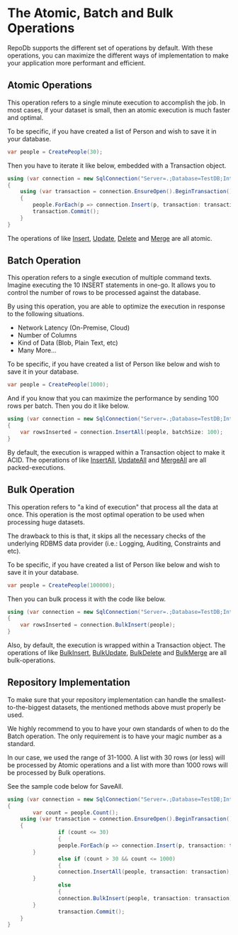 # The Atomic, Batch and Bulk Operations

RepoDb supports the different set of operations by default. With these operations, you can maximize the different ways of implementation to make your application more performant and efficient.

## Atomic Operations

This operation refers to a single minute execution to accomplish the job. In most cases, if your dataset is small, then an atomic execution is much faster and optimal.

To be specific, if you have created a list of Person and wish to save it in your database.

```csharp
var people = CreatePeople(30);
```

Then you have to iterate it like below, embedded with a Transaction object.

```csharp
using (var connection = new SqlConnection("Server=.;Database=TestDB;Integrated Security=SSPI;"))
{
	using (var transaction = connection.EnsureOpen().BeginTransaction())
	{
		people.ForEach(p => connection.Insert(p, transaction: transaction));
		transaction.Commit();
	}
}
```

The operations of like [Insert](https://repodb.net/operation/insert), [Update](https://repodb.net/operation/update), [Delete](https://repodb.net/operation/delete) and [Merge](https://repodb.net/operation/merge) are all atomic.

## Batch Operation

This operation refers to a single execution of multiple command texts. Imagine executing the 10 INSERT statements in one-go. It allows you to control the number of rows to be processed against the database.

By using this operation, you are able to optimize the execution in response to the following situations.

- Network Latency (On-Premise, Cloud)
- Number of Columns
- Kind of Data (Blob, Plain Text, etc)
- Many More...

To be specific, if you have created a list of Person like below and wish to save it in your database.

```csharp
var people = CreatePeople(1000);
```

And if you know that you can maximize the performance by sending 100 rows per batch. Then you do it like below.

```csharp
using (var connection = new SqlConnection("Server=.;Database=TestDB;Integrated Security=SSPI;"))
{
	var rowsInserted = connection.InsertAll(people, batchSize: 100);
}
```

By default, the execution is wrapped within a Transaction object to make it ACID. The operations of like [InsertAll](https://repodb.net/operation/insertall), [UpdateAll](https://repodb.net/operation/updateall) and [MergeAll](https://repodb.net/operation/mergeall) are all packed-executions.

## Bulk Operation

This operation refers to "a kind of execution" that process all the data at once. This operation is the most optimal operation to be used when processing huge datasets.

The drawback to this is that, it skips all the necessary checks of the underlying RDBMS data provider (i.e.: Logging, Auditing, Constraints and etc).

To be specific, if you have created a list of Person like below and wish to save it in your database.

```csharp
var people = CreatePeople(100000);
```

Then you can bulk process it with the code like below.

```csharp
using (var connection = new SqlConnection("Server=.;Database=TestDB;Integrated Security=SSPI;"))
{
	var rowsInserted = connection.BulkInsert(people);
}
```

Also, by default, the execution is wrapped within a Transaction object. The operations of like [BulkInsert](https://repodb.net/operation/bulkinsert), [BulkUpdate](https://repodb.net/operation/bulkupdate), [BulkDelete](https://repodb.net/operation/bulkdelete) and [BulkMerge](https://repodb.net/operation/bulkmerge) are all bulk-operations.

## Repository Implementation

To make sure that your repository implementation can handle the smallest-to-the-biggest datasets, the mentioned methods above must properly be used.

We highly recommend to you to have your own standards of when to do the Batch operation. The only requirement is to have your magic number as a standard.

In our case, we used the range of 31-1000.  A list with 30 rows (or less) will be processed by Atomic operations and a list with more than 1000 rows will be processed by Bulk operations.

See the sample code below for SaveAll.

```csharp
using (var connection = new SqlConnection("Server=.;Database=TestDB;Integrated Security=SSPI;"))
{
        var count = people.Count();
	using (var transaction = connection.EnsureOpen().BeginTransaction())
	{
                if (count <= 30)
                {
		        people.ForEach(p => connection.Insert(p, transaction: transaction));
		}
                else if (count > 30 && count <= 1000)
                {
		        connection.InsertAll(people, transaction: transaction);
		}
                else
                {
		        connection.BulkInsert(people, transaction: transaction);
		}
                transaction.Commit();
	}
}
```

